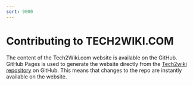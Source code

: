 ```yaml
---
sort: 9000
---
```

# Contributing to TECH2WIKI.COM

The content of the Tech2Wiki.com website is available on the GitHub. GitHub Pages is used to generate the website directly from the [Tech2wiki repository](https://github.com/berrydejager/tech2wiki.com/) on GitHub. This means that changes to the repo are instantly available on the website.
